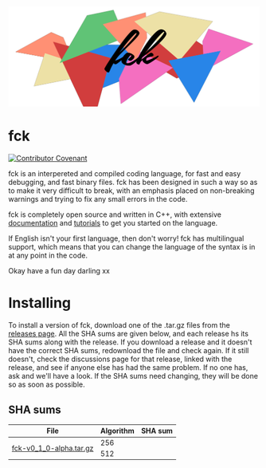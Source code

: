 <p align="center">
    <img src="/img/logo/logo_2.png" alt="fck readme header image">
</p>

# fck  
[![Contributor Covenant](https://img.shields.io/badge/Contributor%20Covenant-2.0-4baaaa.svg)](code_of_conduct.md)

fck is an interpereted and compiled coding language, for fast and easy debugging, and fast binary files. fck has been designed in such a way so as to make it very difficult to break, with an emphasis placed on non-breaking warnings and trying to fix any small errors in the code.

fck is completely open source and written in C++, with extensive [documentation](https://RosiePuddles.github.io/fck/docs) and [tutorials](https://rosiepuddles.github.io/fck/tutorial) to get you started on the language.

If English isn't your first language, then don't worry! fck has multilingual support, which means that you can change the language of the syntax is in at any point in the code.

Okay have a fun day darling xx

# Installing

To install a version of fck, download one of the .tar.gz files from the [releases page](https://github.com/RosiePuddles/fck/releases). All the SHA sums are given below, and each release hs its SHA sums along with the release. If you download a release and it doesn't have the correct SHA sums, redownload the file and check again. If it still doesn't, check the discussions page for that release, linked with the release, and see if anyone else has had the same problem. If no one has, ask and we'll have a look. If the SHA sums need changing, they will be done so as soon as possible.

## SHA sums

<table>
    <thead>
        <tr>
            <th>File</th>
            <th>Algorithm</th>
            <th>SHA sum</th>
        </tr>
    </thead>
    <tbody>
<!--         <tr>
            <td rowspan=2><a href=release_link>release .tar.gz file</a></td>
            <td>256</td>
            <td>SHA256sum</td>
        </tr>
        <tr>
            <td>512</td>
            <td>SHA512sum</td>
        </tr> -->
        <tr>
            <td rowspan=2><a href=https://github.com/RosiePuddles/fck/releases>fck-v0_1_0-alpha.tar.gz</a></td>
            <td>256</td>
            <td> </td>
        </tr>
        <tr>
            <td>512</td>
            <td> </td>
        </tr>
    </tbody>
</table>
